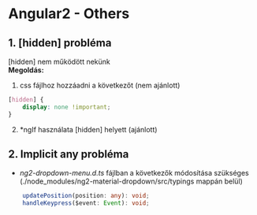 ﻿# Angular2 - Others

## 1. [hidden] probléma
[hidden] nem működött nekünk
**<br />Megoldás:** 
1. css fájlhoz hozzáadni a következőt (nem ajánlott)
```css
[hidden] {
    display: none !important;
}
```
2. *ngIf használata [hidden] helyett (ajánlott)

## 2. Implicit any probléma
- _ng2-dropdown-menu.d.ts_ fájlban a következők módosítása szükséges (./node_modules/ng2-material-dropdown/src/typings mappán belül)
```typescript
    updatePosition(position: any): void;
    handleKeypress($event: Event): void;
```